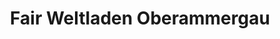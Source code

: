 ---
title: "Fair Weltladen Oberammergau"
url: /oberammergau/fair-weltladen-oberammergau/
shop: Bioladen
---